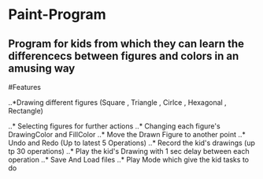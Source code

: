 # Paint-Program

## Program for kids from which they can learn the differencecs between figures and colors in an amusing way


#Features 

..*Drawing  different figures (Square , Triangle , Cirlce , Hexagonal , Rectangle)

..* Selecting figures for further actions
..* Changing each figure's DrawingColor and FillColor
..* Move the Drawn Figure to another point
..* Undo and Redo (Up to  latest 5 Operations)
..* Record the kid's drawings (up tp 30 operations)
..* Play the kid's Drawing with 1 sec delay between each operation
..* Save And Load files
..* Play Mode which give the kid tasks to do 
